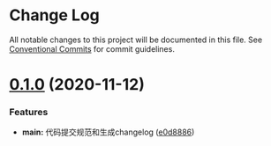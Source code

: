 # Change Log

All notable changes to this project will be documented in this file.
See [Conventional Commits](https://conventionalcommits.org) for commit guidelines.

# [0.1.0](https://github.com/NervJS/taro/compare/v0.0.2...v0.1.0) (2020-11-12)


### Features

* **main:** 代码提交规范和生成changelog ([e0d8886](https://github.com/NervJS/taro/commit/e0d88861178795a5bd4c59b7c3fbf3ddad01d4f8))
